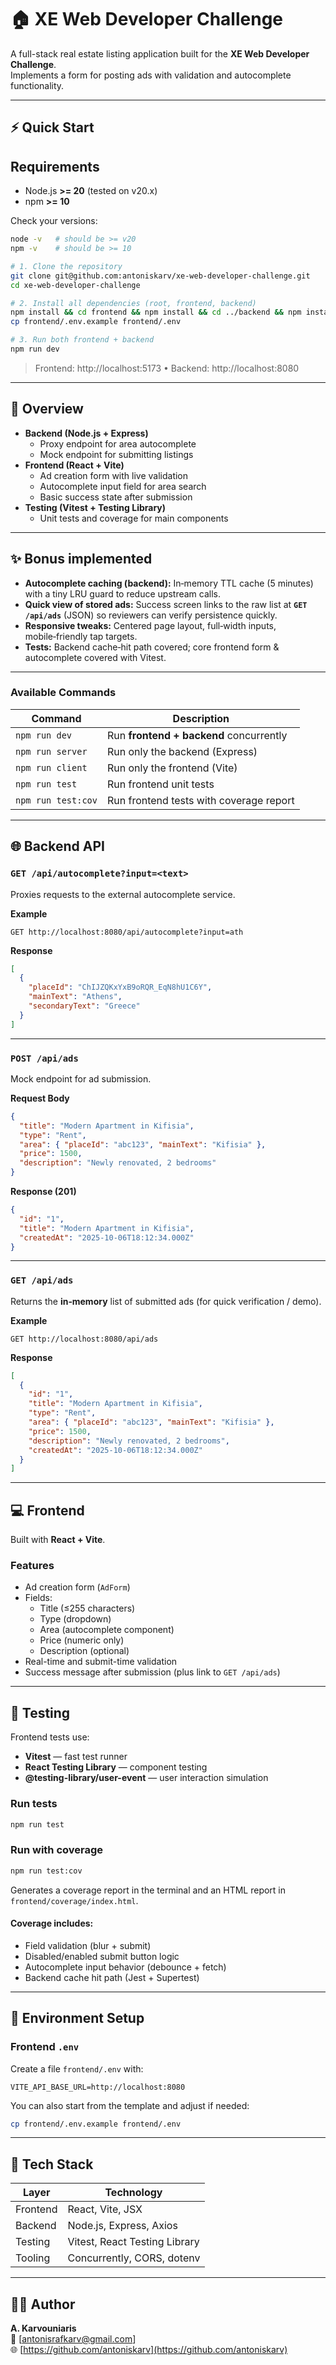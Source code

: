 # 🏠 XE Web Developer Challenge

A full-stack real estate listing application built for the **XE Web Developer Challenge**.  
Implements a form for posting ads with validation and autocomplete functionality.

---

## ⚡ Quick Start

## Requirements

- Node.js **>= 20** (tested on v20.x)
- npm **>= 10**

Check your versions:

```bash
node -v   # should be >= v20
npm -v    # should be >= 10
```

```bash
# 1. Clone the repository
git clone git@github.com:antoniskarv/xe-web-developer-challenge.git
cd xe-web-developer-challenge

# 2. Install all dependencies (root, frontend, backend)
npm install && cd frontend && npm install && cd ../backend && npm install && cd ..
cp frontend/.env.example frontend/.env

# 3. Run both frontend + backend
npm run dev
```

> Frontend: http://localhost:5173 • Backend: http://localhost:8080

---

## 🚀 Overview

- **Backend (Node.js + Express)**
  - Proxy endpoint for area autocomplete
  - Mock endpoint for submitting listings
- **Frontend (React + Vite)**
  - Ad creation form with live validation
  - Autocomplete input field for area search
  - Basic success state after submission
- **Testing (Vitest + Testing Library)**
  - Unit tests and coverage for main components

---

## ✨ Bonus implemented

- **Autocomplete caching (backend):** In‑memory TTL cache (5 minutes) with a tiny LRU guard to reduce upstream calls.
- **Quick view of stored ads:** Success screen links to the raw list at **`GET /api/ads`** (JSON) so reviewers can verify persistence quickly.
- **Responsive tweaks:** Centered page layout, full‑width inputs, mobile‑friendly tap targets.
- **Tests:** Backend cache‑hit path covered; core frontend form & autocomplete covered with Vitest.

---

### Available Commands

| Command            | Description                             |
| ------------------ | --------------------------------------- |
| `npm run dev`      | Run **frontend + backend** concurrently |
| `npm run server`   | Run only the backend (Express)          |
| `npm run client`   | Run only the frontend (Vite)            |
| `npm run test`     | Run frontend unit tests                 |
| `npm run test:cov` | Run frontend tests with coverage report |

---

## 🌐 Backend API

### `GET /api/autocomplete?input=<text>`

Proxies requests to the external autocomplete service.

**Example**

```
GET http://localhost:8080/api/autocomplete?input=ath
```

**Response**

```json
[
  {
    "placeId": "ChIJZQKxYxB9oRQR_EqN8hU1C6Y",
    "mainText": "Athens",
    "secondaryText": "Greece"
  }
]
```

---

### `POST /api/ads`

Mock endpoint for ad submission.

**Request Body**

```json
{
  "title": "Modern Apartment in Kifisia",
  "type": "Rent",
  "area": { "placeId": "abc123", "mainText": "Kifisia" },
  "price": 1500,
  "description": "Newly renovated, 2 bedrooms"
}
```

**Response (201)**

```json
{
  "id": "1",
  "title": "Modern Apartment in Kifisia",
  "createdAt": "2025-10-06T18:12:34.000Z"
}
```

---

### `GET /api/ads`

Returns the **in‑memory** list of submitted ads (for quick verification / demo).

**Example**

```
GET http://localhost:8080/api/ads
```

**Response**

```json
[
  {
    "id": "1",
    "title": "Modern Apartment in Kifisia",
    "type": "Rent",
    "area": { "placeId": "abc123", "mainText": "Kifisia" },
    "price": 1500,
    "description": "Newly renovated, 2 bedrooms",
    "createdAt": "2025-10-06T18:12:34.000Z"
  }
]
```

---

## 💻 Frontend

Built with **React + Vite**.

### Features

- Ad creation form (`AdForm`)
- Fields:
  - Title (≤255 characters)
  - Type (dropdown)
  - Area (autocomplete component)
  - Price (numeric only)
  - Description (optional)
- Real-time and submit-time validation
- Success message after submission (plus link to `GET /api/ads`)

---

## 🧪 Testing

Frontend tests use:

- **Vitest** — fast test runner
- **React Testing Library** — component testing
- **@testing-library/user-event** — user interaction simulation

### Run tests

```bash
npm run test
```

### Run with coverage

```bash
npm run test:cov
```

Generates a coverage report in the terminal and an HTML report in  
`frontend/coverage/index.html`.

#### Coverage includes:

- Field validation (blur + submit)
- Disabled/enabled submit button logic
- Autocomplete input behavior (debounce + fetch)
- Backend cache hit path (Jest + Supertest)

---

## 🔧 Environment Setup

### Frontend `.env`

Create a file `frontend/.env` with:

```
VITE_API_BASE_URL=http://localhost:8080
```

You can also start from the template and adjust if needed:

```bash
cp frontend/.env.example frontend/.env
```

---

## 🧰 Tech Stack

| Layer    | Technology                    |
| -------- | ----------------------------- |
| Frontend | React, Vite, JSX              |
| Backend  | Node.js, Express, Axios       |
| Testing  | Vitest, React Testing Library |
| Tooling  | Concurrently, CORS, dotenv    |

---

## 👨‍💻 Author

**A. Karvouniaris**  
📧 [antonisrafkarv@gmail.com]  
🌐 [https://github.com/antoniskarv](https://github.com/antoniskarv)
